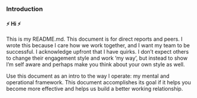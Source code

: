 ### Introduction

#### ⚡ Hi ⚡ 

This is my README.md. This document is for direct reports and peers.  I wrote this because I care how we work together, and I want my team to be successful. I acknowledge upfront that I have quirks. I don’t expect others to change their engagement style and work ‘my way’, but instead to show I’m self aware and perhaps make you think about your own style as well.  

Use this document as an intro to the way I operate: my mental and operational framework.  This document accomplishes its goal if it helps you become more effective and helps us build a better working relationship.





